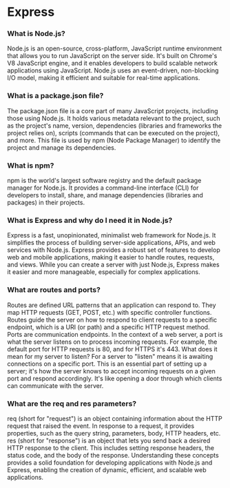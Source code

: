 # Express

### What is Node.js?
Node.js is an open-source, cross-platform, JavaScript runtime environment that allows you to run JavaScript on the server side. It's built on Chrome's V8 JavaScript engine, and it enables developers to build scalable network applications using JavaScript. Node.js uses an event-driven, non-blocking I/O model, making it efficient and suitable for real-time applications.

### What is a package.json file?
The package.json file is a core part of many JavaScript projects, including those using Node.js. It holds various metadata relevant to the project, such as the project's name, version, dependencies (libraries and frameworks the project relies on), scripts (commands that can be executed on the project), and more. This file is used by npm (Node Package Manager) to identify the project and manage its dependencies.

### What is npm?
npm is the world's largest software registry and the default package manager for Node.js. It provides a command-line interface (CLI) for developers to install, share, and manage dependencies (libraries and packages) in their projects.

### What is Express and why do I need it in Node.js?
Express is a fast, unopinionated, minimalist web framework for Node.js. It simplifies the process of building server-side applications, APIs, and web services with Node.js. Express provides a robust set of features to develop web and mobile applications, making it easier to handle routes, requests, and views. While you can create a server with just Node.js, Express makes it easier and more manageable, especially for complex applications.

### What are routes and ports?
Routes are defined URL patterns that an application can respond to. They map HTTP requests (GET, POST, etc.) with specific controller functions. Routes guide the server on how to respond to client requests to a specific endpoint, which is a URI (or path) and a specific HTTP request method.
Ports are communication endpoints. In the context of a web server, a port is what the server listens on to process incoming requests. For example, the default port for HTTP requests is 80, and for HTTPS it's 443.
What does it mean for my server to listen?
For a server to "listen" means it is awaiting connections on a specific port. This is an essential part of setting up a server; it's how the server knows to accept incoming requests on a given port and respond accordingly. It's like opening a door through which clients can communicate with the server.

### What are the req and res parameters?
req (short for "request") is an object containing information about the HTTP request that raised the event. In response to a request, it provides properties, such as the query string, parameters, body, HTTP headers, etc.
res (short for "response") is an object that lets you send back a desired HTTP response to the client. This includes setting response headers, the status code, and the body of the response.
Understanding these concepts provides a solid foundation for developing applications with Node.js and Express, enabling the creation of dynamic, efficient, and scalable web applications.
